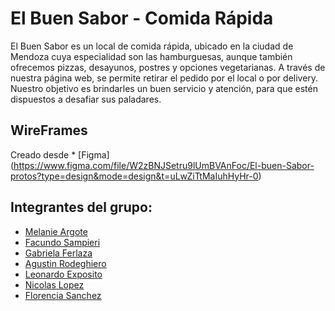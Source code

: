 


# El Buen Sabor - Comida Rápida

El Buen Sabor es un local de comida rápida, ubicado en la ciudad de Mendoza cuya especialidad son las hamburguesas, aunque también ofrecemos pizzas, desayunos, postres y opciones vegetarianas. A través de nuestra página web, se permite retirar el pedido por el local o por delivery. Nuestro objetivo es brindarles un buen servicio y atención, para que estén dispuestos a desafiar sus paladares.
## WireFrames
Creado desde * [Figma] (https://www.figma.com/file/W2zBNJSetru9lUmBVAnFoc/El-buen-Sabor-protos?type=design&mode=design&t=uLwZiTtMaIuhHyHr-0)

## Integrantes del grupo:
* [Melanie Argote](https://github.com/Melanie-Argote)
* [Facundo Sampieri](https://github.com/sampi74)
* [Gabriela Ferlaza](https://github.com/MiliFerlaza)
* [Agustin Rodeghiero](https://github.com/ElRodilla)
* [Leonardo Exposito](https://github.com/expositoleo)
* [Nicolas Lopez](https://github.com/NickS1S)
* [Florencia Sanchez](https://github.com/florrsanchezz151)

